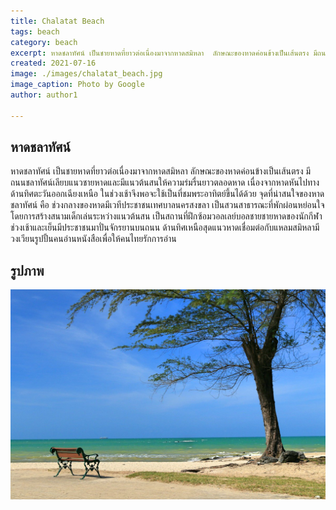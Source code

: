 ```yaml
---
title: Chalatat Beach
tags: beach
category: beach
excerpt: หาดชลาทัศน์ เป็นชายหาดที่ยาวต่อเนื่องมาจากหาดสมิหลา  ลักษณะของหาดค่อนข้างเป็นเส้นตรง มีถนนชลาทัศน์เลียบแนวชายหาดและมีแนวต้นสนให้ความร่มรื่นยาวตลอดหาด
created: 2021-07-16
image: ./images/chalatat_beach.jpg
image_caption: Photo by Google
author: author1

---
```

<!--- featured: true --->

## หาดชลาทัศน์

หาดชลาทัศน์ เป็นชายหาดที่ยาวต่อเนื่องมาจากหาดสมิหลา  ลักษณะของหาดค่อนข้างเป็นเส้นตรง มีถนนชลาทัศน์เลียบแนวชายหาดและมีแนวต้นสนให้ความร่มรื่นยาวตลอดหาด เนื่องจากหาดหันไปทางด้านทิศตะวันออกเฉียงเหนือ ในช่วงเช้าจึงพอจะใช้เป็นที่ชมพระอาทิตย์ขึ้นได้ด้วย  จุดที่น่าสนใจของหาดชลาทัศน์ คือ ช่วงกลางของหาดมีเวทีประชาชนเทศบาลนครสงขลา เป็นสวนสาธารณะที่พักผ่อนหย่อนใจโดยการสร้างสนามเด็กเล่นระหว่างแนวต้นสน เป็นสถานที่ฝึกซ้อมวอลเลย์บอลชายชายหาดของนักกีฬา ช่วงเช้าและเย็นมีประชาชนมาปั่นจักรยานบนถนน ด้านทิศเหนือสุดแนวหาดเชื่อมต่อกับแหลมสมิหลามีวงเวียนรูปปั้นคนอ่านหนังสือเพื่อให้คนไทยรักการอ่าน

## รูปภาพ

![Chalatat Beach](./images/chalatat_beach.jpg)
